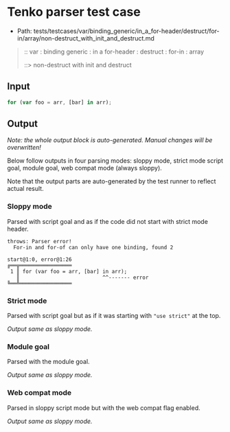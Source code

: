 # Tenko parser test case

- Path: tests/testcases/var/binding_generic/in_a_for-header/destruct/for-in/array/non-destruct_with_init_and_destruct.md

> :: var : binding generic : in a for-header : destruct : for-in : array
>
> ::> non-destruct with init and destruct

## Input

`````js
for (var foo = arr, [bar] in arr);
`````

## Output

_Note: the whole output block is auto-generated. Manual changes will be overwritten!_

Below follow outputs in four parsing modes: sloppy mode, strict mode script goal, module goal, web compat mode (always sloppy).

Note that the output parts are auto-generated by the test runner to reflect actual result.

### Sloppy mode

Parsed with script goal and as if the code did not start with strict mode header.

`````
throws: Parser error!
  For-in and for-of can only have one binding, found 2

start@1:0, error@1:26
╔══╦═════════════════
 1 ║ for (var foo = arr, [bar] in arr);
   ║                           ^^------- error
╚══╩═════════════════

`````

### Strict mode

Parsed with script goal but as if it was starting with `"use strict"` at the top.

_Output same as sloppy mode._

### Module goal

Parsed with the module goal.

_Output same as sloppy mode._

### Web compat mode

Parsed in sloppy script mode but with the web compat flag enabled.

_Output same as sloppy mode._
